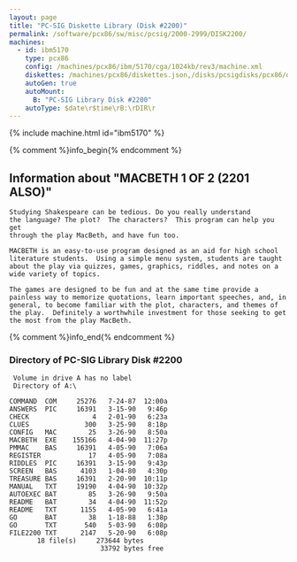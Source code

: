 ```yaml
---
layout: page
title: "PC-SIG Diskette Library (Disk #2200)"
permalink: /software/pcx86/sw/misc/pcsig/2000-2999/DISK2200/
machines:
  - id: ibm5170
    type: pcx86
    config: /machines/pcx86/ibm/5170/cga/1024kb/rev3/machine.xml
    diskettes: /machines/pcx86/diskettes.json,/disks/pcsigdisks/pcx86/diskettes.json
    autoGen: true
    autoMount:
      B: "PC-SIG Library Disk #2200"
    autoType: $date\r$time\rB:\rDIR\r
---
```


{% include machine.html id="ibm5170" %}

{% comment %}info_begin{% endcomment %}

## Information about "MACBETH 1 OF 2 (2201 ALSO)"

    Studying Shakespeare can be tedious. Do you really understand
    the language? The plot?  The characters?  This program can help you get
    through the play MacBeth, and have fun too.
    
    MACBETH is an easy-to-use program designed as an aid for high school
    literature students.  Using a simple menu system, students are taught
    about the play via quizzes, games, graphics, riddles, and notes on a
    wide variety of topics.
    
    The games are designed to be fun and at the same time provide a
    painless way to memorize quotations, learn important speeches, and, in
    general, to become familiar with the plot, characters, and themes of
    the play.  Definitely a worthwhile investment for those seeking to get
    the most from the play MacBeth.
{% comment %}info_end{% endcomment %}


### Directory of PC-SIG Library Disk #2200

     Volume in drive A has no label
     Directory of A:\

    COMMAND  COM     25276   7-24-87  12:00a
    ANSWERS  PIC     16391   3-15-90   9:46p
    CHECK                4   2-01-90   6:23a
    CLUES              300   3-25-90   8:18p
    CONFIG   MAC        25   3-26-90   8:50a
    MACBETH  EXE    155166   4-04-90  11:27p
    PMMAC    BAS     16391   4-05-90   7:06a
    REGISTER            17   4-05-90   7:08a
    RIDDLES  PIC     16391   3-15-90   9:43p
    SCREEN   BAS      4103   1-04-80   4:30p
    TREASURE BAS     16391   2-20-90  10:11p
    MANUAL   TXT     19190   4-04-90  10:32p
    AUTOEXEC BAT        85   3-26-90   9:50a
    README   BAT        34   4-04-90  11:52p
    README   TXT      1155   4-05-90   6:41a
    GO       BAT        38   1-18-88   1:38p
    GO       TXT       540   5-03-90   6:08p
    FILE2200 TXT      2147   5-20-90   6:08p
           18 file(s)     273644 bytes
                           33792 bytes free
